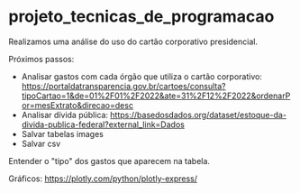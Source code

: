 # projeto_tecnicas_de_programacao

Realizamos uma análise do uso do cartão corporativo presidencial.

Próximos passos: 
- Analisar gastos com cada órgão que utiliza o cartão corporativo: https://portaldatransparencia.gov.br/cartoes/consulta?tipoCartao=1&de=01%2F01%2F2022&ate=31%2F12%2F2022&ordenarPor=mesExtrato&direcao=desc
- Analisar dívida pública: https://basedosdados.org/dataset/estoque-da-divida-publica-federal?external_link=Dados
- Salvar tabelas images
- Salvar csv

Entender o "tipo" dos gastos que aparecem na tabela.

Gráficos: https://plotly.com/python/plotly-express/